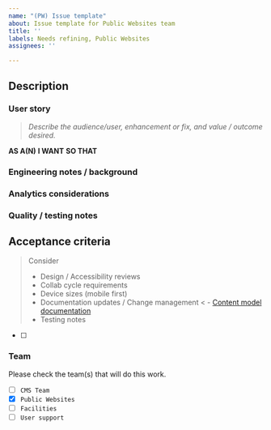 ```yaml
---
name: "(PW) Issue template"
about: Issue template for Public Websites team
title: ''
labels: Needs refining, Public Websites
assignees: ''

---
```


## Description

### User story
> _Describe the audience/user, enhancement or fix, and value / outcome desired._

**AS A(N)**
**I WANT**
**SO THAT**


### Engineering notes / background


### Analytics considerations


### Quality / testing notes


## Acceptance criteria

>Consider
> - Design / Accessibility reviews
> - Collab cycle requirements
> - Device sizes (mobile first)
> - Documentation updates / Change management
< - [Content model documentation](https://prod.cms.va.gov/admin/structure/cm_document)
> - Testing notes

- [ ]


### Team
Please check the team(s) that will do this work.

- [ ] `CMS Team`
- [X] `Public Websites`
- [ ] `Facilities`
- [ ] `User support`
